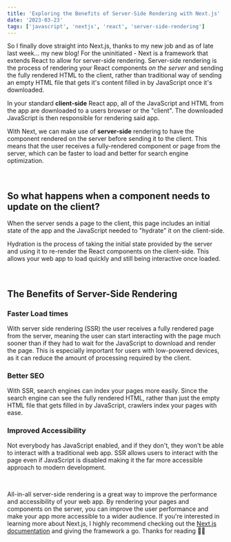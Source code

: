 ```yaml
---
title: 'Exploring the Benefits of Server-Side Rendering with Next.js'
date: '2023-03-23'
tags: ['javascript', 'nextjs', 'react', 'server-side-rendering']
---
```


So I finally dove straight into Next.js, thanks to my new job and as of late last week... my new blog! For the uninitiated - Next is a framework that extends React to allow for server-side rendering. Server-side rendering is the process of rendering your React components _on the server_ and sending the fully rendered HTML to the client, rather than traditional way of sending an empty HTML file that gets it's content filled in by JavaScript once it's downloaded.

In your standard <b>client-side</b> React app, all of the JavaScript and HTML from the app are downloaded to a users browser or the "client". The downloaded JavaScript is then responsible for rendering said app.

With Next, we can make use of <b>server-side</b> rendering to have the component rendered on the server before sending it to the client. This means that the user receives a fully-rendered component or page from the server, which can be faster to load and better for search engine optimization.

</br>

## So what happens when a component needs to update on the client? 
When the server sends a page to the client, this page includes an initial state of the app and the JavaScript needed to "hydrate" it on the client-side.

Hydration is the process of taking the initial state provided by the server and using it to re-render the React components on the client-side. This allows your web app to load quickly and still being interactive once loaded.

</br>

## The Benefits of Server-Side Rendering


### Faster Load times

With server side rendering (SSR) the user receives a fully rendered page from the server, meaning the user can start interacting with the page much sooner than if they had to wait for the JavaScript to download and render the page. This is especially important for users with low-powered devices, as it can reduce the amount of processing required by the client.

### Better SEO

With SSR, search engines can index your pages more easily. Since the search engine can see the fully rendered HTML, rather than just the empty HTML file that gets filled in by JavaScript, crawlers index your pages with ease.

### Improved Accessibility

Not everybody has JavaScript enabled, and if they don't, they won't be able to interact with a traditional web app. SSR allows users to interact with the page even if JavaScript is disabled making it the far more accessible approach to modern development.

</br>

All-in-all server-side rendering is a great way to improve the performance and accessibility of your web app. By rendering your pages and components on the server, you can improve the user performance and make your app more accessible to a wider audience. If you're interested in learning more about Next.js, I highly recommend checking out the [Next.js documentation](https://nextjs.org/docs/getting-started) and giving the framework a go. Thanks for reading ✌🏼




